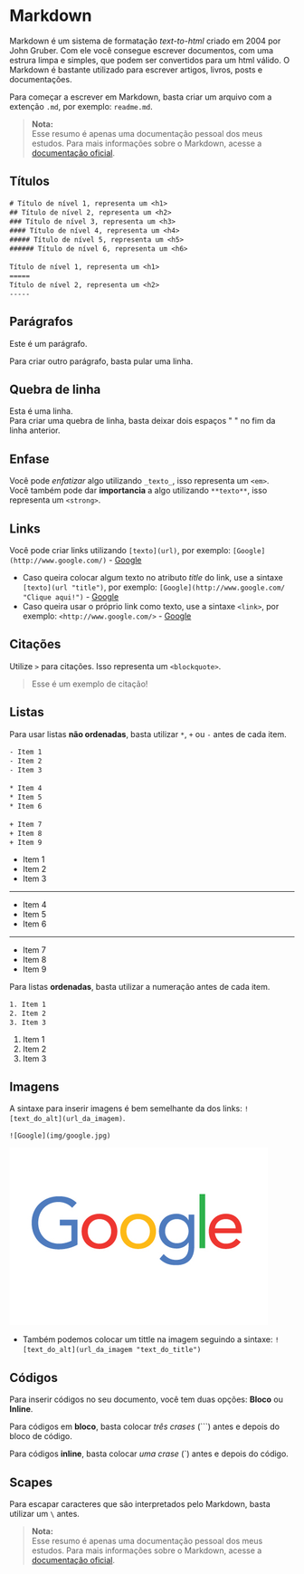 Markdown
=====

Markdown é um sistema de formatação _text-to-html_ criado em 2004 por John Gruber. Com ele você consegue escrever documentos, com uma estrura limpa e simples, que podem ser convertidos para um html válido. O Markdown é bastante utilizado para escrever artigos, livros, posts e documentações.

Para começar a escrever em Markdown, basta criar um arquivo com a extenção `.md`, por exemplo: `readme.md`.

> **Nota:**    
> Esse resumo é apenas uma documentação pessoal dos meus estudos. Para mais informações sobre o Markdown, acesse a [documentação oficial](https://daringfireball.net/projects/markdown/).



## Títulos

```
# Título de nível 1, representa um <h1>
## Título de nível 2, representa um <h2>
### Título de nível 3, representa um <h3>
#### Título de nível 4, representa um <h4>
##### Título de nível 5, representa um <h5>
###### Título de nível 6, representa um <h6>

Título de nível 1, representa um <h1>
=====
Título de nível 2, representa um <h2>
-----
```

## Parágrafos

Este é um parágrafo.

Para criar outro parágrafo, basta pular uma linha.

## Quebra de linha

Esta é uma linha.  
Para criar uma quebra de linha, basta deixar dois espaços "  " no fim da linha anterior.

## Enfase

Você pode _enfatizar_ algo utilizando `_texto_`, isso representa um `<em>`.  
Você também pode dar **importancia** a algo utilizando `**texto**`, isso representa um `<strong>`.

## Links

Você pode criar links utilizando `[texto](url)`, por exemplo: `[Google](http://www.google.com/)` - [Google](http://www.google.com/)

- Caso queira colocar algum texto no atributo _title_ do link, use a sintaxe `[texto](url "title")`, por exemplo: `[Google](http://www.google.com/ "Clique aqui!")` - [Google](http://www.google.com/ "Clique aqui!")
- Caso queira usar o próprio link como texto, use a sintaxe `<link>`, por exemplo: `<http://www.google.com/>` - [Google](http://www.google.com/ "Clique aqui!")

## Citações

Utilize `>` para citações. Isso representa um `<blockquote>`.

> Esse é um exemplo de citação!

## Listas

Para usar listas **não ordenadas**, basta utilizar `*`, `+` ou `-` antes de cada item.

```
- Item 1
- Item 2
- Item 3

* Item 4
* Item 5
* Item 6

+ Item 7
+ Item 8
+ Item 9
```

- Item 1
- Item 2
- Item 3

----

* Item 4
* Item 5
* Item 6

----

+ Item 7
+ Item 8
+ Item 9

Para listas **ordenadas**, basta utilizar a numeração antes de cada item.

```
1. Item 1
2. Item 2
3. Item 3
```

1. Item 1
2. Item 2
3. Item 3

## Imagens

A sintaxe para inserir imagens é bem semelhante da dos links: `![text_do_alt](url_da_imagem)`.

```
![Google](img/google.jpg)
```
![Google](img/google.jpg)

- Também podemos colocar um tittle na imagem seguindo a sintaxe: `![text_do_alt](url_da_imagem "text_do_title")`


## Códigos

Para inserir códigos no seu documento, você tem duas opções: **Bloco** ou **Inline**.

Para códigos em **bloco**, basta colocar _três crases_ (```) antes e depois do bloco de código.

Para códigos **inline**, basta colocar _uma crase_ (`) antes e depois do código.

## Scapes

Para escapar caracteres que são interpretados pelo Markdown, basta utilizar um `\` antes.

> **Nota:**    
> Esse resumo é apenas uma documentação pessoal dos meus estudos. Para mais informações sobre o Markdown, acesse a [documentação oficial](https://daringfireball.net/projects/markdown/).